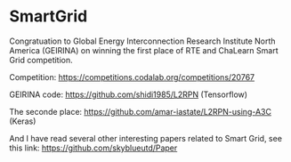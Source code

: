 # SmartGrid

Congratuation to Global Energy Interconnection Research Institute North America (GEIRINA) on winning the first place of RTE and ChaLearn Smart Grid competition.

Competition: https://competitions.codalab.org/competitions/20767

GEIRINA code: https://github.com/shidi1985/L2RPN (Tensorflow)

The seconde place: https://github.com/amar-iastate/L2RPN-using-A3C (Keras)


And I have read several other interesting papers related to Smart Grid, see this link:
https://github.com/skyblueutd/Paper
